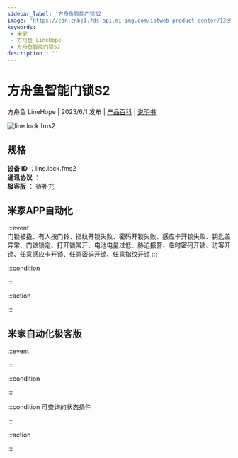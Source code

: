 ```yaml
---
sidebar_label: '方舟鱼智能门锁S2'
image: 'https://cdn.cnbj1.fds.api.mi-img.com/iotweb-product-center/13e9ebcb2e2a307c971fac2577366880_1677752752199.png?GalaxyAccessKeyId=AKVGLQWBOVIRQ3XLEW&Expires=9223372036854775807&Signature=PP3b510E3+26zs6+pHZEeYdl9Xw='
keywords: 
 - 米家
 - 方舟鱼 LineHope
 - 方舟鱼智能门锁S2
description : ''
---
```

# 方舟鱼智能门锁S2

方舟鱼 LineHope | 2023/6/1 发布 | [产品百科](https://home.mi.com/webapp/content/baike/product/index.html?model=line.lock.fms2/) | [说明书](https://home.mi.com/views/introduction.html?model=line.lock.fms2&region=cn)

![line.lock.fms2](https://cdn.cnbj1.fds.api.mi-img.com/iotweb-product-center/13e9ebcb2e2a307c971fac2577366880_1677752752199.png?GalaxyAccessKeyId=AKVGLQWBOVIRQ3XLEW&Expires=9223372036854775807&Signature=PP3b510E3+26zs6+pHZEeYdl9Xw=)

## 规格  
> 
**设备 ID** ：line.lock.fms2  
**通讯协议** ：  
**极客版**  ： 待补充 


## 米家APP自动化  

:::event  
门锁被撬、有人按门铃、指纹开锁失败、密码开锁失败、感应卡开锁失败、钥匙盖异常、门锁锁定、打开锁常开、电池电量过低、胁迫报警、临时密码开锁、访客开锁、任意感应卡开锁、任意密码开锁、任意指纹开锁
:::

:::condition  

:::

:::action   

:::

## 米家自动化极客版  

:::event  

:::

:::condition  

:::

:::condition 可查询的状态条件  

:::

:::action  

:::

        
